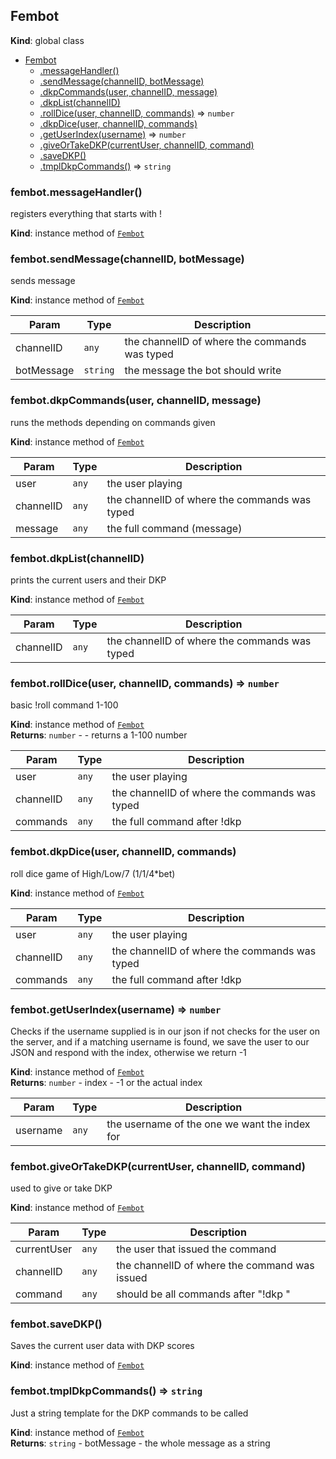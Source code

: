 <a name="Fembot"></a>

## Fembot
**Kind**: global class  

* [Fembot](#Fembot)
    * [.messageHandler()](#Fembot+messageHandler)
    * [.sendMessage(channelID, botMessage)](#Fembot+sendMessage)
    * [.dkpCommands(user, channelID, message)](#Fembot+dkpCommands)
    * [.dkpList(channelID)](#Fembot+dkpList)
    * [.rollDice(user, channelID, commands)](#Fembot+rollDice) ⇒ <code>number</code>
    * [.dkpDice(user, channelID, commands)](#Fembot+dkpDice)
    * [.getUserIndex(username)](#Fembot+getUserIndex) ⇒ <code>number</code>
    * [.giveOrTakeDKP(currentUser, channelID, command)](#Fembot+giveOrTakeDKP)
    * [.saveDKP()](#Fembot+saveDKP)
    * [.tmplDkpCommands()](#Fembot+tmplDkpCommands) ⇒ <code>string</code>

<a name="Fembot+messageHandler"></a>

### fembot.messageHandler()
registers everything that starts with !

**Kind**: instance method of [<code>Fembot</code>](#Fembot)  
<a name="Fembot+sendMessage"></a>

### fembot.sendMessage(channelID, botMessage)
sends message

**Kind**: instance method of [<code>Fembot</code>](#Fembot)  

| Param | Type | Description |
| --- | --- | --- |
| channelID | <code>any</code> | the channelID of where the commands was typed |
| botMessage | <code>string</code> | the message the bot should write |

<a name="Fembot+dkpCommands"></a>

### fembot.dkpCommands(user, channelID, message)
runs the methods depending on commands given

**Kind**: instance method of [<code>Fembot</code>](#Fembot)  

| Param | Type | Description |
| --- | --- | --- |
| user | <code>any</code> | the user playing |
| channelID | <code>any</code> | the channelID of where the commands was typed |
| message | <code>any</code> | the full command (message) |

<a name="Fembot+dkpList"></a>

### fembot.dkpList(channelID)
prints the current users and their DKP

**Kind**: instance method of [<code>Fembot</code>](#Fembot)  

| Param | Type | Description |
| --- | --- | --- |
| channelID | <code>any</code> | the channelID of where the commands was typed |

<a name="Fembot+rollDice"></a>

### fembot.rollDice(user, channelID, commands) ⇒ <code>number</code>
basic !roll command 1-100

**Kind**: instance method of [<code>Fembot</code>](#Fembot)  
**Returns**: <code>number</code> - - returns a 1-100 number  

| Param | Type | Description |
| --- | --- | --- |
| user | <code>any</code> | the user playing |
| channelID | <code>any</code> | the channelID of where the commands was typed |
| commands | <code>any</code> | the full command after !dkp |

<a name="Fembot+dkpDice"></a>

### fembot.dkpDice(user, channelID, commands)
roll dice game of High/Low/7 (1/1/4*bet)

**Kind**: instance method of [<code>Fembot</code>](#Fembot)  

| Param | Type | Description |
| --- | --- | --- |
| user | <code>any</code> | the user playing |
| channelID | <code>any</code> | the channelID of where the commands was typed |
| commands | <code>any</code> | the full command after !dkp |

<a name="Fembot+getUserIndex"></a>

### fembot.getUserIndex(username) ⇒ <code>number</code>
Checks if the username supplied is in our jsonif not checks for the user on the server, and ifa matching username is found, we save the user to ourJSON and respond with the index, otherwise we return -1

**Kind**: instance method of [<code>Fembot</code>](#Fembot)  
**Returns**: <code>number</code> - index - -1 or the actual index  

| Param | Type | Description |
| --- | --- | --- |
| username | <code>any</code> | the username of the one we want the index for |

<a name="Fembot+giveOrTakeDKP"></a>

### fembot.giveOrTakeDKP(currentUser, channelID, command)
used to give or take DKP

**Kind**: instance method of [<code>Fembot</code>](#Fembot)  

| Param | Type | Description |
| --- | --- | --- |
| currentUser | <code>any</code> | the user that issued the command |
| channelID | <code>any</code> | the channelID of where the command was issued |
| command | <code>any</code> | should be all commands after "!dkp " |

<a name="Fembot+saveDKP"></a>

### fembot.saveDKP()
Saves the current user data with DKP scores

**Kind**: instance method of [<code>Fembot</code>](#Fembot)  
<a name="Fembot+tmplDkpCommands"></a>

### fembot.tmplDkpCommands() ⇒ <code>string</code>
Just a string template for the DKP commands to be called

**Kind**: instance method of [<code>Fembot</code>](#Fembot)  
**Returns**: <code>string</code> - botMessage - the whole message as a string  
